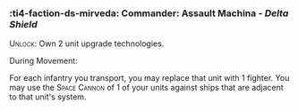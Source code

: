 ### :ti4-faction-ds-mirveda: **Commander**: Assault Machina - _Delta Shield_

<span style="font-variant:small-caps;">Unlock</span>: Own 2 unit upgrade technologies.

During Movement:

For each infantry you transport, you may replace that unit with 1 fighter. 
You may use the <span style="font-variant:small-caps;">Space Cannon</span> of 1 of your units against ships that are adjacent to that unit's system.
